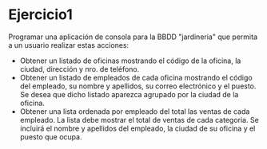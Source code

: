 # Ejercicio1
Programar una aplicación de consola para la BBDD "jardineria" que permita a un usuario realizar estas acciones:
* Obtener un listado de oficinas mostrando el código de la oficina, la ciudad, dirección y nro. de teléfono.
* Obtener un listado de empleados de cada oficina mostrando el código del empleado, su nombre y apellidos, su correo 
electrónico y el puesto. Se desea que dicho listado aparezca agrupado por la ciudad de la oficina.
* Obtener una lista ordenada por empleado del total las ventas de cada empleado. La lista debe mostrar el total de 
ventas de cada categoria. Se incluirá el nombre y apellidos del empleado, la ciudad de su oficina y el puesto que ocupa.